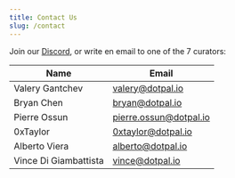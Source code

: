 ```yaml
---
title: Contact Us
slug: /contact
---
```


Join our [Discord](https://discord.gg/xDyGGcnCJw), or write en email to one of the 7 curators:

| Name                         | Email                  |
|------------------------------|------------------------|
| Valery Gantchev              | valery@dotpal.io       |
| Bryan Chen                   | bryan@dotpal.io        |
| Pierre Ossun                 | pierre.ossun@dotpal.io |
| 0xTaylor                     | 0xtaylor@dotpal.io     |
| Alberto Viera                | alberto@dotpal.io      |
| Vince Di Giambattista        | vince@dotpal.io        |

